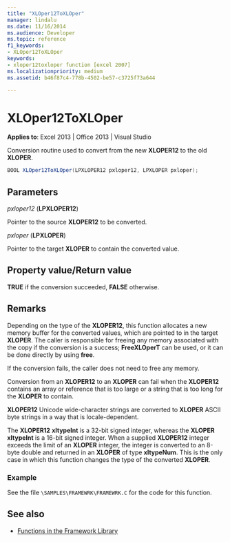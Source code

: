 ```yaml
---
title: "XLOper12ToXLOper"
manager: lindalu
ms.date: 11/16/2014
ms.audience: Developer
ms.topic: reference
f1_keywords:
- XLOper12ToXLOper
keywords:
- xloper12toxloper function [excel 2007]
ms.localizationpriority: medium
ms.assetid: b46f87c4-778b-4502-be57-c3725f73a644

---
```


# XLOper12ToXLOper

**Applies to**: Excel 2013 | Office 2013 | Visual Studio
  
Conversion routine used to convert from the new **XLOPER12** to the old **XLOPER**.
  
```cs
BOOL XLOper12ToXLOper(LPXLOPER12 pxloper12, LPXLOPER pxloper);
```

## Parameters

_pxloper12_ (**LPXLOPER12**)
  
Pointer to the source **XLOPER12** to be converted.
  
_pxloper_ (**LPXLOPER**)
  
Pointer to the target **XLOPER** to contain the converted value.
  
## Property value/Return value

**TRUE** if the conversion succeeded, **FALSE** otherwise.
  
## Remarks

Depending on the type of the **XLOPER12**, this function allocates a new memory buffer for the converted values, which are pointed to in the target **XLOPER**. The caller is responsible for freeing any memory associated with the copy if the conversion is a success; **FreeXLOperT** can be used, or it can be done directly by using **free**.
  
If the conversion fails, the caller does not need to free any memory.
  
Conversion from an **XLOPER12** to an **XLOPER** can fail when the **XLOPER12** contains an array or reference that is too large or a string that is too long for the **XLOPER** to contain.
  
**XLOPER12** Unicode wide-character strings are converted to **XLOPER** ASCII byte strings in a way that is locale-dependent.
  
The **XLOPER12** **xltypeInt** is a 32-bit signed integer, whereas the **XLOPER** **xltypeInt** is a 16-bit signed integer. When a supplied **XLOPER12** integer exceeds the limit of an **XLOPER** integer, the integer is converted to an 8-byte double and returned in an **XLOPER** of type **xltypeNum**. This is the only case in which this function changes the type of the converted **XLOPER**.
  
### Example

See the file `\SAMPLES\FRAMEWRK\FRAMEWRK.C` for the code for this function.
  
## See also

- [Functions in the Framework Library](functions-in-the-framework-library.md)
